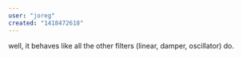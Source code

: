 ```yaml
---
user: "joreg"
created: "1418472618"
---
```


well, it behaves like all the other filters (linear, damper, oscillator) do. 
